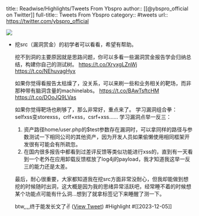 title:: Readwise/Highlights/Tweets From Ybspro
author:: [[@ybspro_official on Twitter]]
full-title:: Tweets From Ybspro
category:: #tweets
url:: https://twitter.com/ybspro_official

![](https://pbs.twimg.com/profile_images/1453589897323835393/bZAy4GeF.jpg)

- 挖src（漏洞赏金）的初学者可以看看，希望有帮助。
  
  挖不到洞的主要原因就是思路问题，你可以多看一些漏洞赏金报告学会归纳总结，构建你自己的测试树。
  https://t.co/XryxgLZnWj
  https://t.co/NEhuvagHyx
  
  如果你觉得看报告太枯燥了，没关系，可以来刷一些和业务相关的靶场，而非那种带有脑洞含量的machinelabs。
  https://t.co/BAwTsftcHM
  https://t.co/DOoJQ9LVas
  
  如果你觉得靶场也刷够了，那么非常好，重点来了。
  学习漏洞组合拳：
  selfxss变storexss，crlf+xss，csrf+xss……
  学习漏洞点举一反三：
  1. 资产路径home/user.php的$test参数存在漏洞时，可以拿同样的路径与参数测试一下相同公司的其他资产，因为开发人员如果偷懒使用相同框架开发很有可能会有所疏忽。
  2. 在国内很多报告中都看到过差评反馈等类似功能进行xss的，直到有一天看到一个老外在应用卸载反馈框放了log4j的payload，我才知道我这举一反三的能力还是太差。
  
  最后，耐心很重要，大家都知道我在挖src方面非常没耐心，但我却能做到想挖的时候随时出洞，这大概是因为我的思绪异常活跃吧，经常睡不着的时候想某个功能点可能有什么洞…想到了就拿标签记下来睡醒了测一下。
  
  btw,,,,终于能发长文了✌️ ([View Tweet](https://twitter.com/ybspro_official/status/1731609259232870468)) #Highlight #[[2023-12-05]]
